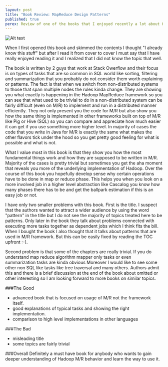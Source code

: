 ```yaml
---
layout: post
title: "Book Review: MapReduce Design Patterns"
published: true
perex: Review of one of the books that I enjoyed recently a lot about Hadoop MapReduce framework and distributed systems in general.
---
```


![Alt text](http://akamaicovers.oreilly.com/images/0636920025122/cat.gif)

When I first opened this book and skimmed the contents I thought "I already know this stuff" but after I read it from cover to cover I must say that I have really enjoyed reading it and I realized that I did not know the topic that well.

The book is written by 2 guys that work at Stack Owerflow and their focus is on types of tasks that are so common in SQL world like sorting, filtering and summarization that you probably do not consider them worth explaining or patterns. The fact is that when we switch from non-distributed systems to those that span multiple nodes the rules kinda change. They are showing you what exactly is happening in the Hadoop MapReduce framework so you can see that what used to be trivial to do in a non-distributed system can be fairly difficult (even on M/R) to implement and run in a distributed manner efficiently. They not only present you the code for M/R but also show you how the same thing is implemented in other frameworks built on top of M/R like Pig or Hive (SQL) so you can compare and appreciate how much easier it can get if you use something more higher level. In majority of cases the code that you write in Java for M/R is exactly the same what makes the other flavors tick under the hood so you get pretty good feeling for what is possible and what is not.

What I value most in this book is that they show you how the most fundamental things work and how they are supposed to be written in M/R. Majority of the cases is pretty trivial but sometimes you get the aha moment that reveals you more of the underlying implementation of Hadoop. Over the course of this book you hopefully develop sense why certain operations have to be done in map or reduce phase. This helps you when you look on a more involved job in a higher level abstraction like Cascalog you know how many  phases there has to be and get the ballpark estimation if this is an easy job or not.

I have only two smaller problems with this book. First is the title. I suspect that the authors wanted to attract a wider audience by using the word "pattern" in the title but I do not see the majority of topics treated here to be patterns. Only later in the book they talk about problems connected with executing more tasks together as dependent jobs which I think fits the bill. When I bought the book I also thought that it talks about patterns that are used in M/R framework. But this can be easily fixed by reading the TOC upfront :-).

Second problem is that some of the chapters are really trivial. If you do understand map reduce algorithm mapper only tasks or even summarization tasks are kinda obvious Moreover I would like to see some other non SQL like tasks like tree traversal and many others. Authors admit this and there is a brief discussion at the end of the book about omitted or other interesting so I am looking forward to more books on similar topics.

###The Good
* advanced book that is focused on usage of M/R not the framework itself.
* good explanations of typical tasks and showing the right implementation.
* comparison to high level implementations in other languages

###The Bad
* misleading title
* some topics are fairly trivial

###Overall
Definitely a must have book for anybody who wants to gain deeper understanding of Hadoop M/R behavior and learn the way to use it.